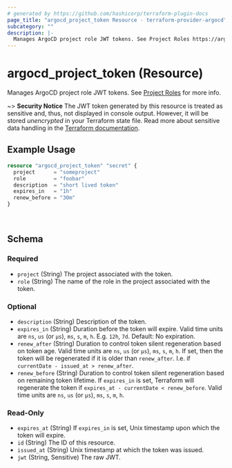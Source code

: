 ```yaml
---
# generated by https://github.com/hashicorp/terraform-plugin-docs
page_title: "argocd_project_token Resource - terraform-provider-argocd"
subcategory: ""
description: |-
  Manages ArgoCD project role JWT tokens. See Project Roles https://argo-cd.readthedocs.io/en/stable/user-guide/projects/#project-roles for more info.
---
```


# argocd_project_token (Resource)

Manages ArgoCD project role JWT tokens. See [Project Roles](https://argo-cd.readthedocs.io/en/stable/user-guide/projects/#project-roles) for more info.

~> **Security Notice** The JWT token generated by this resource is treated as sensitive and, thus, not displayed in console output. However, it will be stored *unencrypted* in your Terraform state file. Read more about sensitive data handling in the [Terraform documentation](https://www.terraform.io/docs/language/state/sensitive-data.html).

## Example Usage

```terraform
resource "argocd_project_token" "secret" {
  project      = "someproject"
  role         = "foobar"
  description  = "short lived token"
  expires_in   = "1h"
  renew_before = "30m"
}
```

<br/><!-- schema generated by tfplugindocs -->
## Schema

### Required

- `project` (String) The project associated with the token.
- `role` (String) The name of the role in the project associated with the token.

### Optional

- `description` (String) Description of the token.
- `expires_in` (String) Duration before the token will expire. Valid time units are `ns`, `us` (or `µs`), `ms`, `s`, `m`, `h`. E.g. `12h`, `7d`. Default: No expiration.
- `renew_after` (String) Duration to control token silent regeneration based on token age. Valid time units are `ns`, `us` (or `µs`), `ms`, `s`, `m`, `h`. If set, then the token will be regenerated if it is older than `renew_after`. I.e. if `currentDate - issued_at > renew_after`.
- `renew_before` (String) Duration to control token silent regeneration based on remaining token lifetime. If `expires_in` is set, Terraform will regenerate the token if `expires_at - currentDate < renew_before`. Valid time units are `ns`, `us` (or `µs`), `ms`, `s`, `m`, `h`.

### Read-Only

- `expires_at` (String) If `expires_in` is set, Unix timestamp upon which the token will expire.
- `id` (String) The ID of this resource.
- `issued_at` (String) Unix timestamp at which the token was issued.
- `jwt` (String, Sensitive) The raw JWT.